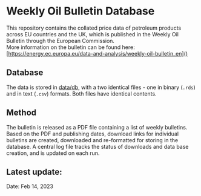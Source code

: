 # Weekly Oil Bulletin Database

This repository contains the collated price data of petroleum products across EU countries and the UK, which is published in the Weekly Oil Bulletin through the European Commission.  
More information on the bulletin can be found here: [https://energy.ec.europa.eu/data-and-analysis/weekly-oil-bulletin_en]()

## Database

The data is stored in [data/db](), with a two identical files - one in binary (`.rds`) and in text (`.csv`) formats.
Both files have identical contents.

## Method

The bulletin is released as a PDF file containing a list of weekly bulletins.
Based on the PDF and publishing dates, download links for individual bulletins are created, downloaded and re-formatted for storing in the database.
A central log file tracks the status of downloads and data base creation, and is updated on each run.

## Latest update:

Date: Feb 14, 2023
